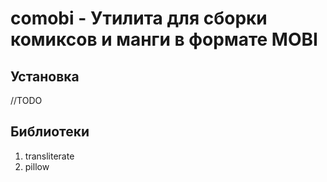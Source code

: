 # comobi - Утилита для сборки комиксов и манги в формате MOBI

## Установка
//TODO
## Библиотеки
1. transliterate
2. pillow